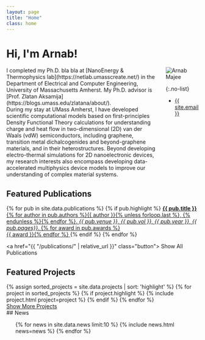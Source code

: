 ```yaml
---
layout: page
title: "Home"
class: home
---
```


# Hi, I'm Arnab! 

<div class="columns" markdown="1">

<div class="intro" markdown="1">
I completed my Ph.D. bla bla at [NanoEnergy & Thermophysics lab](https://netlab.umasscreate.net/) in the Department of Electrical and Computer Engineering, University of Massachusetts Amherst. My Ph.D. advisor is [Prof. Zlatan Aksamija](https://blogs.umass.edu/zlatana/about/). 

<div>During my stay at UMass Amherst, I have developed scientific computational models based on first-principles Density Functional Theory calculations for understanding charge and heat flow in two-dimensional (2D) van der Waals (vdW) semiconductors, including graphene, transition metal dichalcogenides and beyond-graphene materials, and in their heterostructures. Beyond developing electro-thermal simulations for 2D nanoelectronic devices, my research interests also encompass developing data-accelerated multiphysics device models to improve our understanding of complex material systems.</div>

</div>

<div class="me" markdown="1">
<picture>
  <source srcset='/images/me.webp' type='image/webp' />
  <img
    src='/images/me.jpeg'
    alt='Arnab Majee'/>
</picture>

{:.no-list}
* <a href="mailto:{{ site.email }}">{{ site.email }}</a>
</div>

</div>

<!---My favorite pastimes are eating & debating. I also like to read & travel quite a bit. (whenever I get the chance). -->

## Featured Publications

<div class="featured-publications">
  {% for pub in site.data.publications %}
    {% if pub.highlight %}
      <a href="{{ pub.pdf }}" class="publication">
        <strong>{{ pub.title }}</strong>
        <span class="authors">{% for author in pub.authors %}{{ author }}{% unless forloop.last %}, {% endunless %}{% endfor %}</span>.
        <i>{{ pub.venue }}, {{ pub.vol }}, {{ pub.year }}, {{ pub.pages}}</i>.
        {% for award in pub.awards %}<br/><span class="award"><i class="fas fa-{% if award == "Press Release" %}trophy{% else %}award{% endif %}" aria-hidden="true"></i> {{ award }}</span>{% endfor %}
      </a>
    {% endif %}
  {% endfor %}
</div>

<a href="{{ "/publications/" | relative_url }}" class="button">
  <i class="fas fa-chevron-circle-right"></i>
  Show All Publications
</a>

## Featured Projects

<div class="featured-projects">
  {% assign sorted_projects = site.data.projects | sort: 'highlight' %}
  {% for project in sorted_projects %}
    {% if project.highlight %}
      {% include project.html project=project %}
    {% endif %}
  {% endfor %}
</div>
<a href="{{ "/projects/" | relative_url }}" class="button">
  <i class="fas fa-chevron-circle-right"></i>
  Show More Projects
</a>


<div class="news-travel" markdown="1">

<div class="news" markdown="1">
## News

<ul>
{% for news in site.data.news limit:10 %}
  {% include news.html news=news %}
{% endfor %}
</ul>

</div>

<!-- 
<div class="travel" markdown="1">
## Travel

<table>
<tbody>
{% assign future_travel = site.data.travel | where_exp:'item','item.start == null' %}
{% for travel in future_travel %}
  {% include travel.html travel=travel %}
{% endfor %}
{% assign sorted_travel = site.data.travel | where_exp:'item','item.start' | sort: 'start' | reverse %}
{% for travel in sorted_travel limit:12 %}
  {% include travel.html travel=travel %}
{% endfor %}
</tbody>
</table>

</div>
-->

</div>

